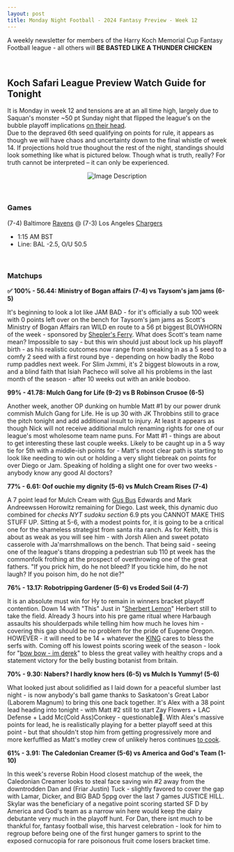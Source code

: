 ```yaml
---
layout: post
title: Monday Night Football - 2024 Fantasy Preview - Week 12
---
```


A weekly newsletter for members of the Harry Koch Memorial Cup Fantasy Football league - all others will **BE BASTED LIKE A THUNDER CHICKEN**

<br/>

## Koch Safari League Preview Watch Guide for Tonight

It is Monday in week 12 and tensions are at an all time high, largely due to Saquan's monster ~50 pt Sunday night that flipped the league's on the bubble playoff implications [on their head](https://img.asmedia.epimg.net/resizer/v2/VK7RT2DTADVW64X2VVHBOHRYGM.jpg?auth=448e5683d732db66da543ca314a438ed81764efe2e4bd32ade907fd715732bef&width=644&height=362&smart=true).  
Due to the depraved 6th seed qualifying on points for rule, it appears as though we will have chaos and uncertainty down to the final whistle of week 14. If projections hold true thoughout the rest of the night, standings should look something like what is pictured below. Though what is truth, really? For truth cannot be interpreted – it can only be experienced. 

<p style="text-align: center;">
  <img src="{{ site.baseurl }}/images/standings12.jpg" alt="Image Description">
</p>

<br/>

### Games
(7-4) Baltimore [Ravens](https://childrenspoetrysummit.com/wp-content/uploads/2021/01/the-raven.jpg?w=561) @ (7-3) Los Angeles [Chargers](https://static.clubs.nfl.com/image/upload/t_new_photo_album/chargers/wppz3ctujmv2xfuisibg.jpg)
* 1:15 AM BST
* Line: BAL -2.5, O/U 50.5

<br/>

### Matchups

**✅ 100% - 56.44: Ministry of Bogan affairs (7-4) vs Taysom's jam jams (6-5)**

It's beginning to look a lot like JAM BAD - for it's officially a sub 100 week with 0 points left over on the bench for Taysom's jam jams as Scott's Ministry of Bogan Affairs ran WILD en route to a 56 pt biggest BLOWHORN of the week - sponsored by [Shepler's Ferry](https://www.youtube.com/watch?v=8dENYJbN1z4). What does Scott's team name mean? Impossible to say - but this win should just about lock up his playoff birth - as his realistic outcomes now range from sneaking in as a 5 seed to a comfy 2 seed with a first round bye - depending on how badly the Robo rump paddles next week. For Slim Jxmmi, it's 2 biggest blowouts in a row, and a blind faith that Isiah Pacheco will solve all his problems in the last month of the season - after 10 weeks out with an ankle booboo.

**99% - 41.78: Mulch Gang for Life (9-2) vs B Robinson Crusoe (6-5)**

Another week, another OP dunking on humble Matt #1 by our power drunk commish Mulch Gang for Life. He is up 30 with JK Throbbins still to grace the pitch tonight and add additional insult to injury. At least it appears as though Nick will not receive additional mulch renaming rights for one of our league's most wholesome team name puns. For Matt #1 - things are about to get interesting these last couple weeks. Likely to be caught up in a 5 way tie for 5th with a middle-ish points for - Matt's most clear path is starting to look like needing to win out or holding a very slight tiebreak on points for over Diego or Jam. Speaking of holding a slight one for over two weeks - anybody know any good AI doctors? 

**77% - 6.61: Oof ouchie my dignity (5-6) vs Mulch Cream Rises (7-4)**

A 7 point lead for Mulch Cream with [Gus Bus](https://www.youtube.com/watch?v=6QEyKPMmoVk) Edwards and Mark Andreewssen Horowitz remaining for Diego. Last week, this dynamic duo combined for *checks NYT sudoku section* 6.9 pts you CANNOT MAKE THIS STUFF UP. Sitting at 5-6, with a modest points for, it is going to be a critical one for the shameless strategist from santa rita ranch. As for Keith, this is about as weak as you will see him - with Jorsh Alien and sweet potato casserole with Ja'marrshmallows on the bench. That being said - seeing one of the league's titans dropping a pedestrian sub 110 pt week has the commonfolk frothing at the prospect of overthrowing one of the great fathers.  "If you prick him, do he not bleed? If you tickle him, do he not laugh? If you poison him, do he not die?"      

**76% - 13.17: Robotripping Gardener (5-6) vs Eroded Soil (4-7)**

It is an absolute must win for Hy to remain in winners bracket playoff contention. Down 14 with "This" Just in "[Sherbert Lemon](https://www.cadburygiftsdirect.co.uk/media/catalog/product/cache/1f0a612b53bcace324bfd6313210b274/s/h/sherbert_lemons_1.jpg)" Herbert still to take the field. Already 3 hours into his pre game ritual where Harbaugh assaults his shoulderpads while telling him how much he loves him - covering this gap should be no problem for the pride of Eugene Oregon. HOWEVER - it will need to be 14 + whatever the [KING](https://preview.redd.it/udnlr1mi6f941.jpg?width=640&crop=smart&auto=webp&s=14173b8676bfdfe23304da38a782917806697350) cares to bless the serfs with. Coming off his lowest points scoring week of the season - look for "[bow bow - im derek](https://www.youtube.com/watch?v=isaubGIFp28)" to bless the great valley with healthy crops and a statement victory for the belly busting botanist from britain. 

**70% - 9.30: Nabers? I hardly know hers (6-5) vs Mulch Is Yummy! (5-6)**

What looked just about solidified as I laid down for a peaceful slumber last night - is now anybody's ball game thanks to Saskatoon's Great Labor (Laborem Magnum) to bring this one back together. It's Alex with a 38 point lead heading into tonight - with Matt #2 still to start Zay Flowers + LAC Defense + Ladd Mc(Cold Ass)Conkey - questionable🤔. With Alex's massive points for lead, he is realistically playing for a better playoff seed at this point - but that shouldn't stop him from getting progressively more and more kerfuffled as Matt's motley crew of unlikely heros continues [to cook](https://www.youtube.com/watch?v=SMR-NItMevA).

**61% - 3.91: The Caledonian Creamer (5-6) vs America and God's Team (1-10)**

In this week's reverse Robin Hood closest matchup of the week, the Caledonian Creamer looks to steal face saving win #2 away from the downtrodden Dan and (Friar Justin) Tuck - slightly favored to cover the gap with Lamar, Dicker, and BIG BAD 5ppg over the last 7 games JUSTICE HILL. Skylar was the beneficiary of a negative point scoring started SF D by America and God's team as a narrow win here would keep the dairy debutante very much in the playoff hunt. For Dan, there isnt much to be thankful for, fantasy football wise, this harvest celebration - look for him to regroup before being one of the first hunger gamers to sprint to the exposed cornucopia for rare poisonous fruit come losers bracket time.  

<br/>

<div style="display: flex; justify-content: center; margin-top: 20px;">
    <script type="text/javascript" src="https://cdnjs.buymeacoffee.com/1.0.0/button.prod.min.js" 
        data-name="bmc-button" data-slug="pdubslax" data-color="#40DCA5" 
        data-emoji="🏈" data-font="Bree" data-text="Buy me a coffee" 
        data-outline-color="#000000" data-font-color="#ffffff" 
        data-coffee-color="#FFDD00">
    </script>
</div>


<br/>
